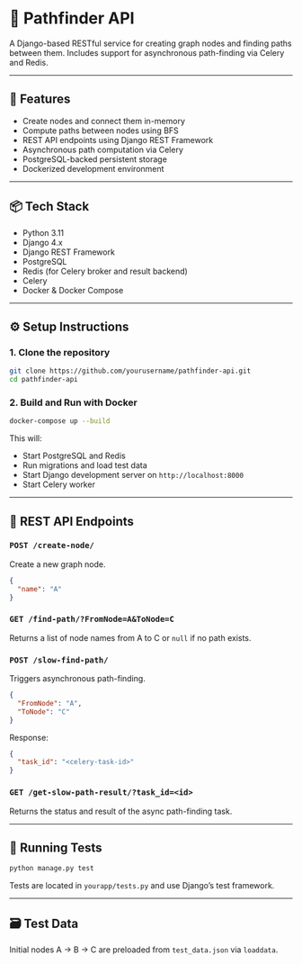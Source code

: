 # 🧭 Pathfinder API

A Django-based RESTful service for creating graph nodes and finding paths between them. Includes support for asynchronous path-finding via Celery and Redis.

---

## 🚀 Features

- Create nodes and connect them in-memory
- Compute paths between nodes using BFS
- REST API endpoints using Django REST Framework
- Asynchronous path computation via Celery
- PostgreSQL-backed persistent storage
- Dockerized development environment

---

## 📦 Tech Stack

- Python 3.11
- Django 4.x
- Django REST Framework
- PostgreSQL
- Redis (for Celery broker and result backend)
- Celery
- Docker & Docker Compose

---

## ⚙️ Setup Instructions

### 1. Clone the repository
```bash
git clone https://github.com/yourusername/pathfinder-api.git
cd pathfinder-api
```

### 2. Build and Run with Docker
```bash
docker-compose up --build
```

This will:
- Start PostgreSQL and Redis
- Run migrations and load test data
- Start Django development server on `http://localhost:8000`
- Start Celery worker

---

## 🔌 REST API Endpoints

### `POST /create-node/`
Create a new graph node.
```json
{
  "name": "A"
}
```

### `GET /find-path/?FromNode=A&ToNode=C`
Returns a list of node names from A to C or `null` if no path exists.

### `POST /slow-find-path/`
Triggers asynchronous path-finding.
```json
{
  "FromNode": "A",
  "ToNode": "C"
}
```
Response:
```json
{
  "task_id": "<celery-task-id>"
}
```

### `GET /get-slow-path-result/?task_id=<id>`
Returns the status and result of the async path-finding task.

---

## 🧪 Running Tests
```bash
python manage.py test
```
Tests are located in `yourapp/tests.py` and use Django’s test framework.

---

## 🗃 Test Data
Initial nodes A → B → C are preloaded from `test_data.json` via `loaddata`.